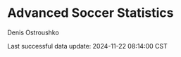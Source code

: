 # Advanced Soccer Statistics
Denis Ostroushko

<!-- gfm -->

Last successful data update: 2024-11-22 08:14:00 CST
